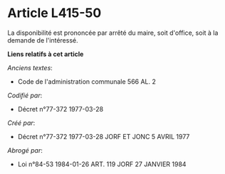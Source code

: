 # Article L415-50

La disponibilité est prononcée par arrêté du maire, soit d'office, soit à la demande de l'intéressé.

**Liens relatifs à cet article**

_Anciens textes_:

  - Code de l'administration communale 566 AL. 2

_Codifié par_:

  - Décret n°77-372 1977-03-28

_Créé par_:

  - Décret n°77-372 1977-03-28 JORF ET JONC 5 AVRIL 1977

_Abrogé par_:

  - Loi n°84-53 1984-01-26 ART. 119 JORF 27 JANVIER 1984
